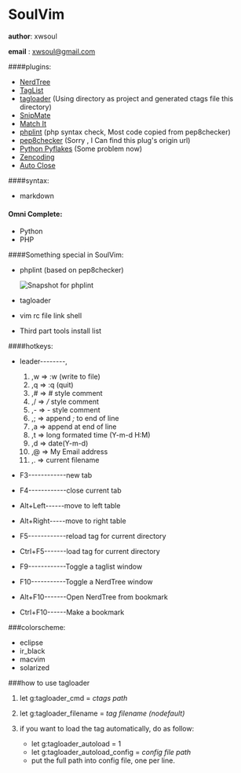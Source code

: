 SoulVim
==============

**author**: xwsoul

**email** : xwsoul@gmail.com


####plugins:

* [NerdTree](http://www.vim.org/scripts/script.php?script_id=1658)
* [TagList](http://www.vim.org/scripts/script.php?script_id=273)
* [tagloader](https://github.com/xwsoul/SoulVim/blob/master/plugin/tagloader.vim) (Using directory as project and generated ctags file this directory)
* [SnipMate](http://www.vim.org/scripts/script.php?script_id=2540)
* [Match It](http://www.vim.org/scripts/script.php?script_id=39)
* [phplint](https://github.com/xwsoul/SoulVim/blob/master/plugin/phplint.vim) (php syntax check, Most code copied from pep8checker)
* [pep8checker](https://github.com/xwsoul/SoulVim/blob/master/plugin/pep8checker.vim) (Sorry , I Can find this plug's origin url)
* [Python Pyflakes]() (Some problem now)
* [Zencoding](http://www.vim.org/scripts/script.php?script_id=2981)
* [Auto Close](http://www.vim.org/scripts/script.php?script_id=2009)


####syntax:

* markdown


#### Omni Complete:

* Python
* PHP


####Something special in SoulVim:
	
* phplint (based on pep8checker)

	![Snapshot for phplint][phplint]

* tagloader
* vim rc file link shell
* Third part tools install list


####hotkeys:

* leader--------,

	1. ,w => :w (write to file)
	1. ,q => :q (quit)
	2. ,# => *#* style comment
	3. ,/ => */* style comment
	3. ,- => *-* style comment
	8. ,; => append *;* to end of line
	8. ,a => append at end of line
	4. ,t => long formated time (Y-m-d H:M)
	5. ,d => date(Y-m-d)
	6. ,@ => My Email address
	7. ,. => current filename

* F3------------new tab
* F4------------close current tab
* Alt+Left------move to left table
* Alt+Right-----move to right table
* F5------------reload tag for current directory
* Ctrl+F5-------load tag for current directory
* F9------------Toggle a taglist window
* F10-----------Toggle a NerdTree window
* Alt+F10-------Open NerdTree from bookmark
* Ctrl+F10------Make a bookmark


###colorscheme:

* eclipse
* ir_black
* macvim
* solarized

###how to use tagloader

1. let g:tagloader_cmd = *ctags path*
2. let g:tagloader_filename = *tag filename (nodefault)*
3. if you want to load the tag automatically, do as follow:
	
	* let g:tagloader_autoload = 1
	* let g:tagloader_autoload_config = *config file path*
	* put the full path into config file, one per line.

[phplint]: http://farm7.static.flickr.com/6008/5979704329_a1899d79e1.jpg "PHPLint Snapshot"

